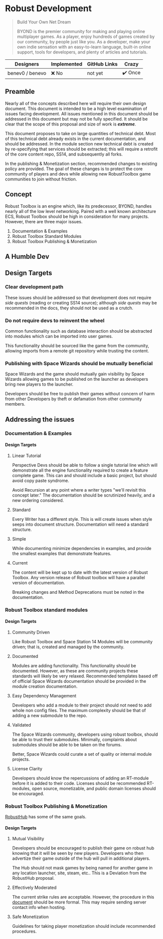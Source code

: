 # Robust Development
> Build Your Own Net Dream
>
> BYOND is the premier community for making and playing online multiplayer
games. As a player, enjoy hundreds of games created by our community, by people
just like you. As a developer, make your own indie sensation with an
easy-to-learn language, built-in online support, tools for developers, and
plenty of articles and tutorials.

| Designers         | Implemented | GitHub Links | Crazy                   |
|-------------------|-------------|--------------|-------------------------|
| benev0 / benevo   | :x: No      | not yet      | :heavy_check_mark: Once |

## Preamble
Nearly all of the concepts described here will require their own design
document. This document is intended to be a high level examination of issues
facing development. All issues mentioned in this document should be addressed
in this document but may not be fully specified. It should be clear that the
scope of this proposal and size of work is ***extreme***.

This document proposes to take on large quantities of technical debt. Most of this
technical debt already exists in the current documentation, and should be addressed.
In the module section new technical debt is created by re-specifying that
services should be extracted; this will require a retrofit of the core content
repo, SS14, and subsequently all forks.

In the publishing & Monetization section, recommended changes to existing policy are
provided. The goal of these changes is to protect the core community of players and
devs while allowing new RobustToolbox game communities to join without friction.


<!-- Concept -->
## Concept
Robust Toolbox is an engine which, like its predecessor, BYOND, handles nearly
all of the low level networking. Paired with a well known architecture ECS,
Robust Toolbox should be high in consideration for many projects. However,
there are three major issues.

1. Documentation & Examples
2. Robust Toolbox Standard Modules
3. Robust Toolbox Publishing & Monetization

<!--  Developer Story? -->
## A Humble Dev

<!-- Design Pillars -->
## Design Targets
### Clear development path

These issues should be addressed so that development does not require *side
quests* (reading or creating SS14 source); although *side quests* may be
recommended in the docs, they should not be used as a crutch.

### Do not require devs to reinvent the wheel

Common functionality such as database interaction should be abstracted into
modules which can be imported into user games.

This functionality should be sourced like the game from the community, allowing
imports from a remote git repository while trusting the content.

### Publishing with Space Wizards should be mutually beneficial

Space Wizards and the game should mutually gain visibility by Space Wizards
allowing games to be published on the launcher as developers bring new players
to the launcher.

Developers should be free to publish their games without concern of harm from
other Developers by theft or defamation from other community members.

## Addressing the issues
### Documentation & Examples
<!-- why -->
#### Design Targets
1. Linear Tutorial

    Perspective Devs should be able to follow a single tutorial line which will
demonstrate all the engine functionality required to create a feature complete
game<!-- to be defined -->. This can and should include a basic project, but
should avoid copy paste syndrome.

    Avoid Recursion at any point where a writer types "we'll revisit this
concept later." The documentation should be scrutinized heavily, and a new ordering
considered.

2. Standard

    Every Writer has a different style. This is will create issues when style
seeps into document structure. Documentation will need a standard structure.

3. Simple

    While documenting minimize dependencies in examples, and provide the
smallest examples that demonstrate features.

4. Current

    The content will be kept up to date with the latest version of Robust
Toolbox. Any version release of Robust toolbox will have a parallel version of
documentation.

    Breaking changes and Method Deprecations must be noted in the documentation.

### Robust Toolbox standard modules
<!-- why -->
#### Design Targets
1. Community Driven

    Like Robust Toolbox and Space Station 14 Modules will be community driven;
that is, created and managed by the community.

2. Documented

    Modules are adding functionality. This functionality should be documented.
However, as these are community projects these standards will likely be very
relaxed. Recommended templates based off of official Space Wizards
documentation should be provided in the module creation documentation.

3. Easy Dependency Management

    Developers who add a module to their project should not need to add whole
non config files. The maximum complexity should be that of adding a new
submodule to the repo.

4. Validated

    The Space Wizards community, developers using robust toolbox, should
be able to trust their submodules. Minimally, complaints about submodules should
be able to be taken on the forums.

    Better, Space Wizards could curate a set of quality or internal module projects.

5. License Clarity

    Developers should know the repercussions of adding an RT-module before it is
added to their code. Licenses should be recommended RT-modules, open source,
monetizable, and public domain licenses should be encouraged.

### Robust Toolbox Publishing & Monetization
[RobustHub](./robusthub.md) has some of the same goals.

<!-- why -->
#### Design Targets
1. Mutual Visibility

    Developers should be encouraged to publish their game on robust hub knowing
that it will be seen by new players. Developers who then advertize their game
outside of the hub will pull in additional players.

    The Hub should not mask games by being named for another game in any
location launcher, site, steam, etc.. This is a Deviation from the RobustHub
proposal.

2. Effectively Moderated

    The current strike rules are acceptable. However, the procedure in this
[document](../community/space-wizards-hub-rules.md) should be more formal. This
may require sending server contact info when hosting.

3. Safe Monetization

    Guidelines for taking player monetization should include recommended procedures.
